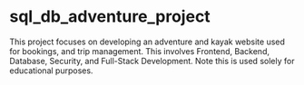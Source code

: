 # sql_db_adventure_project
This project focuses on developing an adventure and kayak website used for bookings, and trip management. This involves Frontend, Backend, Database, Security, and Full-Stack Development. Note this is used solely for educational purposes.
